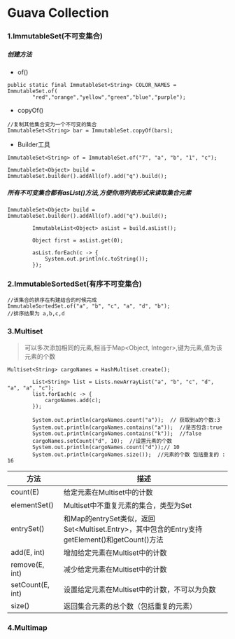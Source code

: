 # Guava Collection

### 1.ImmutableSet(不可变集合)

##### 创建方法
- of()
``` 
public static final ImmutableSet<String> COLOR_NAMES = ImmutableSet.of(
        "red","orange","yellow","green","blue","purple"); 
```

- copyOf()
```
//复制其他集合变为一个不可变的集合
ImmutableSet<String> bar = ImmutableSet.copyOf(bars);
```

- Builder工具
```
ImmutableSet<String> of = ImmutableSet.of("7", "a", "b", "1", "c");

ImmutableSet<Object> build = ImmutableSet.builder().addAll(of).add("q").build();
```
##### 所有不可变集合都有asList()方法,方便你用列表形式来读取集合元素

```
ImmutableSet<Object> build = ImmutableSet.builder().addAll(of).add("q").build();

		ImmutableList<Object> asList = build.asList();
		
		Object first = asList.get(0);
		
		asList.forEach(c -> {
			System.out.println(c.toString());
		});
```


### 2.ImmutableSortedSet(有序不可变集合)
```
//该集合的排序在构建结合的时候完成
ImmutableSortedSet.of("a", "b", "c", "a", "d", "b");
//排序结果为 a,b,c,d
```


### 3.Multiset
>可以多次添加相同的元素,相当于Map<Object, Integer>,键为元素,值为该元素的个数
```
Multiset<String> cargoNames = HashMultiset.create();
		
		List<String> list = Lists.newArrayList("a", "b", "c", "d", "a", "a", "c");
		list.forEach(c -> {
			cargoNames.add(c);
		});
		
		System.out.println(cargoNames.count("a"));  // 获取到a的个数:3
		System.out.println(cargoNames.contains("a"));  //是否包含:true
		System.out.println(cargoNames.contains("k"));  //false
		cargoNames.setCount("d", 10);  //设置元素的个数
		System.out.println(cargoNames.count("d"));// 10
		System.out.println(cargoNames.size());  //元素的个数 包括重复的 : 16
```

|方法|描述|
|-|-|
|count(E)|给定元素在Multiset中的计数|
|elementSet()|Multiset中不重复元素的集合，类型为Set<E>|
|entrySet()|和Map的entrySet类似，返回Set<Multiset.Entry<E>>，其中包含的Entry支持getElement()和getCount()方法
|add(E, int)|	增加给定元素在Multiset中的计数|
|remove(E, int)	|减少给定元素在Multiset中的计数|
|setCount(E, int)|	设置给定元素在Multiset中的计数，不可以为负数|
|size()	|返回集合元素的总个数（包括重复的元素）|
	
### 4.Multimap

